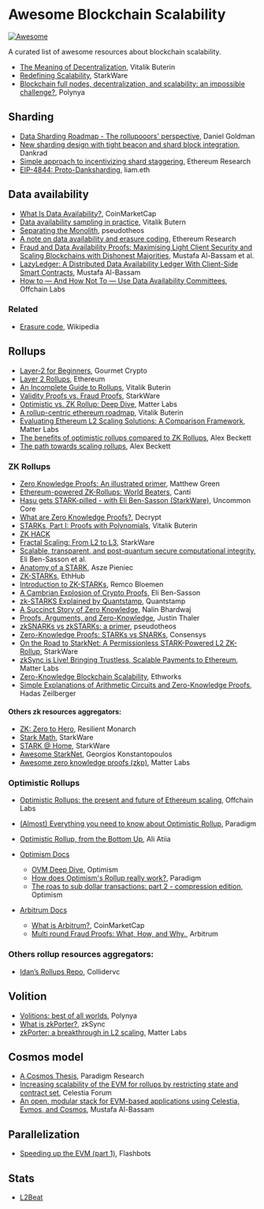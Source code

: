 # Awesome Blockchain Scalability
[![Awesome](https://cdn.rawgit.com/sindresorhus/awesome/d7305f38d29fed78fa85652e3a63e154dd8e8829/media/badge.svg)](https://github.com/sindresorhus/awesome)

A curated list of awesome resources about blockchain scalability.

- [The Meaning of Decentralization](https://medium.com/@VitalikButerin/the-meaning-of-decentralization-a0c92b76a274), Vitalik Buterin
- [Redefining Scalability](https://medium.com/starkware/redefining-scalability-5aa11ffc5880), StarkWare
- [Blockchain full nodes, decentralization, and scalability: an impossible challenge?](https://polynya.medium.com/blockchain-full-nodes-decentralization-and-scalability-an-impossible-challenge-d77df0944bbf), Polynya

## Sharding
- [Data Sharding Roadmap - The rollupooors' perspective](https://soundcloud.com/daniel-goldman-84321635/data-sharding-roadmap-a-rollups-perspective?utm_campaign=social_sharing&utm_source=mobi&utm_terms=social_sharing_on_mobi.control), Daniel Goldman
- [New sharding design with tight beacon and shard block integration](https://notes.ethereum.org/@dankrad/new_sharding), Dankrad
- [Simple approach to incentivizing shard staggering](https://ethresear.ch/t/simple-approach-to-incentivizing-shard-staggering/9149), Ethereum Research
- [EIP-4844: Proto-Danksharding](https://www.eip4844.com/), liam.eth

## Data availability
- [What Is Data Availability?](https://coinmarketcap.com/alexandria/article/what-is-data-availability), CoinMarketCap
- [Data availability sampling in practice](https://notes.ethereum.org/@vbuterin/r1v8VCULP), Vitalik Butern
- [Separating the Monolith](https://mirror.xyz/pseudotheos.eth/SAg6yMZqd-z-BzFsKjLpZaZ9Rbv2ZEMtYT7mwvDiH94), pseudotheos
- [A note on data availability and erasure coding](https://github.com/ethereum/research/wiki/A-note-on-data-availability-and-erasure-coding), Ethereum Research
- [Fraud and Data Availability Proofs: Maximising Light Client Security and Scaling Blockchains with Dishonest Majorities](https://arxiv.org/pdf/1809.09044.pdf), Mustafa Al-Bassam et al.
- [LazyLedger: A Distributed Data Availability Ledger With Client-Side Smart Contracts](https://arxiv.org/pdf/1905.09274.pdf), Mustafa Al-Bassam
- [How to — And How Not To — Use Data Availability Committees](https://medium.com/offchainlabs/how-to-and-how-not-to-use-data-availability-committees-394a91e977c0), Offchain Labs

### Related
- [Erasure code](https://en.wikipedia.org/wiki/Erasure_code), Wikipedia

## Rollups

- [Layer-2 for Beginners](https://gourmetcrypto.substack.com/p/layer-2-for-beginners), Gourmet Crypto
- [Layer 2 Rollups](https://ethereum.org/en/developers/docs/scaling/layer-2-rollups/), Ethereum
- [An Incomplete Guide to Rollups](https://vitalik.ca/general/2021/01/05/rollup.html), Vitalik Buterin
- [Validity Proofs vs. Fraud Proofs](https://medium.com/starkware/validity-proofs-vs-fraud-proofs-4ef8b4d3d87a), StarkWare
- [Optimistic vs. ZK Rollup: Deep Dive](https://blog.matter-labs.io/optimistic-vs-zk-rollup-deep-dive-ea141e71e075), Matter Labs
- [A rollup-centric ethereum roadmap](https://ethereum-magicians.org/t/a-rollup-centric-ethereum-roadmap/4698), Vitalik Buterin
- [Evaluating Ethereum L2 Scaling Solutions: A Comparison Framework](https://blog.matter-labs.io/evaluating-ethereum-l2-scaling-solutions-a-comparison-framework-b6b2f410f955), Matter Labs
- [The benefits of optimistic rollups compared to ZK Rollups](https://www.alexbeckett.xyz/the-benefits-of-optimistic-rollups-compared-to-zk-rollups/), Alex Beckett
- [The path towards scaling rollups](https://www.alexbeckett.xyz/the-path-toward-scaling-rollups/), Alex Beckett

### ZK Rollups
- [Zero Knowledge Proofs: An illustrated primer](https://blog.cryptographyengineering.com/2014/11/27/zero-knowledge-proofs-illustrated-primer/), Matthew Green
- [Ethereum-powered ZK-Rollups: World Beaters](https://hackmd.io/@canti/rkUT0BD8K), Canti
- [Hasu gets STARK-pilled - with Eli Ben-Sasson (StarkWare)](https://www.youtube.com/watch?v=-6BtBUbiUIU), Uncommon Core
- [What are Zero Knowledge Proofs?](https://decrypt.co/resources/zero-knowledge-proofs-explained-learn-guide), Decrypt
- [STARKs, Part I: Proofs with Polynomials](https://vitalik.ca/general/2017/11/09/starks_part_1.html), Vitalik Buterin
- [ZK HACK](https://www.zkhack.dev/)
- [Fractal Scaling: From L2 to L3](https://medium.com/starkware/fractal-scaling-from-l2-to-l3-7fe238ecfb4f), StarkWare
- [Scalable, transparent, and post-quantum secure computational integrity](https://eprint.iacr.org/2018/046.pdf), Eli Ben-Sasson et al.
- [Anatomy of a STARK](https://aszepieniec.github.io/stark-anatomy/), Asze Pieniec
- [ZK-STARKs](https://docs.ethhub.io/ethereum-roadmap/layer-2-scaling/zk-starks/), EthHub
- [Introduction to ZK-STARKs](https://hackmd.io/@_33nsoRFQwGYh2T1-T9lqQ/rJHYnQ3Z4), Remco Bloemen
- [A Cambrian Explosion of Crypto Proofs](https://nakamoto.com/cambrian-explosion-of-crypto-proofs/), Eli Ben-Sasson
- [zk-STARKS Explained by Quantstamp](https://www.youtube.com/watch?v=kk1Oo42TVQk), Quantstamp
- [A Succinct Story of Zero Knowledge](https://nibnalin.me/assets/zk.pdf), Nalin Bhardwaj
- [Proofs, Arguments, and Zero-Knowledge](https://people.cs.georgetown.edu/jthaler/ProofsArgsAndZK.pdf), Justin Thaler
- [zkSNARKs vs zkSTARKs: a primer](https://mirror.xyz/pseudotheos.eth/_LAi4cCFz2gaC-3WgNmri1eTvckA32L7v31A8saJvqg), pseudotheos
- [Zero-Knowledge Proofs: STARKs vs SNARKs](https://consensys.net/blog/blockchain-explained/zero-knowledge-proofs-starks-vs-snarks/), Consensys
- [On the Road to StarkNet: A Permissionless STARK-Powered L2 ZK-Rollup](https://medium.com/starkware/on-the-road-to-starknet-a-permissionless-stark-powered-l2-zk-rollup-83be53640880), StarkWare
- [zkSync is Live! Bringing Trustless, Scalable Payments to Ethereum](https://blog.matter-labs.io/zksync-is-live-bringing-trustless-scalable-payments-to-ethereum-9c634b3e6823), Matter Labs
- [Zero-Knowledge Blockchain Scalability](https://ethworks.io/assets/download/zero-knowledge-blockchain-scaling-ethworks.pdf), Ethworks
- [Simple Explanations of Arithmetic Circuits and Zero-Knowledge Proofs](https://medium.com/web3studio/simple-explanations-of-arithmetic-circuits-and-zero-knowledge-proofs-806e59a79785), Hadas Zeilberger

#### Others zk resources aggregators:
- [ZK: Zero to Hero](https://resilient-monarch-9ed.notion.site/ZK-Zero-to-Hero-ea37754ba8e445648e96b9cc78e47c7a), Resilient Monarch
- [Stark Math](https://medium.com/starkware/tagged/stark-math), StarkWare
- [STARK @ Home](https://www.youtube.com/playlist?list=PLcIyXLwiPilUFGw7r2uyWerOkbx4GFMXq), StarkWare
- [Awesome StarkNet](https://github.com/gakonst/awesome-starknet), Georgios Konstantopoulos
- [Awesome zero knowledge proofs (zkp)](https://github.com/matter-labs/awesome-zero-knowledge-proofs), Matter Labs

### Optimistic Rollups
- [Optimistic Rollups: the present and future of Ethereum scaling](https://medium.com/offchainlabs/optimistic-rollups-the-present-and-future-of-ethereum-scaling-60fb9067ae87), Offchain Labs
- [(Almost) Everything you need to know about Optimistic Rollup](https://www.paradigm.xyz/2021/01/almost-everything-you-need-to-know-about-optimistic-rollup/), Paradigm
- [Optimistic Rollup, from the Bottom Up](https://gourmetcrypto.substack.com/p/optimistic-rollups-from-the-bottom?s=r), Ali Atiia

- [Optimism Docs](https://community.optimism.io/)
  + [OVM Deep Dive](https://medium.com/ethereum-optimism/ovm-deep-dive-a300d1085f52), Optimism
  + [How does Optimism's Rollup really work?](https://research.paradigm.xyz/optimism), Paradigm
  + [The roas to sub dollar transactions: part 2 - compression edition](https://medium.com/ethereum-optimism/the-road-to-sub-dollar-transactions-part-2-compression-edition-6bb2890e3e92), Optimism
- [Arbitrum Docs](https://developer.offchainlabs.com/docs/inside_arbitrum)
  + [What is Arbitrum?](https://coinmarketcap.com/alexandria/article/what-is-arbitrum), CoinMarketCap
  + [Multi round Fraud Proofs: What, How, and Why.](https://www.youtube.com/watch?v=NxvGatp9dIE), Arbitrum

### Others rollup resources aggregators:
- [Idan’s Rollups Repo](https://collidervc.notion.site/collidervc/Idan-s-Rollups-Repo-f285c6d85d4b41e8a3a37c54aa140f87), Collidervc

## Volition
- [Volitions: best of all worlds](https://polynya.medium.com/volitions-best-of-all-worlds-cfd313aec9a8), Polynya
- [What is zkPorter?](https://zksync.io/zkevm/#what-is-zkporter), zkSync
- [zkPorter: a breakthrough in L2 scaling](https://blog.matter-labs.io/zkporter-a-breakthrough-in-l2-scaling-ed5e48842fbf), Matter Labs

## Cosmos model
- [A Cosmos Thesis](https://research.paradigm.xyz/cosmos-thesis), Paradigm Research
- [Increasing scalability of the EVM for rollups by restricting state and contract set](https://forum.celestia.org/t/increasing-scalability-of-the-evm-for-rollups-by-restricting-state-and-contract-set/78), Celestia Forum
- [An open, modular stack for EVM-based applications using Celestia, Evmos, and Cosmos](https://forum.celestia.org/t/an-open-modular-stack-for-evm-based-applications-using-celestia-evmos-and-cosmos/89), Mustafa Al-Bassam

## Parallelization
- [Speeding up the EVM (part 1)](https://writings.flashbots.net/research/speeding-up-evm-part-1/), Flashbots

## Stats
- [L2Beat](https://l2beat.com/)
